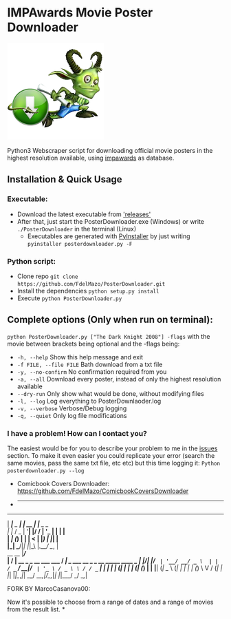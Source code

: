 # IMPAwards Movie Poster Downloader

![Logo](Assets/Logo.png)

Python3 Webscraper script for downloading official movie posters in the highest resolution available, using [impawards](https://impawards.com) as database.

## Installation & Quick Usage

### Executable:
* Download the latest executable from ['releases'](https://github.com/FdelMazo/PosterDownloader/releases/latest)
* After that, just start the PosterDownloader.exe (Windows) or write `./PosterDownloader` in the terminal (Linux)
    * Executables are generated with [PyInstaller](http://www.pyinstaller.org/) by just writing `pyinstaller posterdownloader.py -F`

### Python script:
* Clone repo `git clone https://github.com/FdelMazo/PosterDownloader.git`
* Install the dependencies `python setup.py install`
* Execute `python PosterDownloader.py`
        
## Complete options (Only when run on terminal):

`python PosterDownloader.py ["The Dark Knight 2008"] -flags` with the movie between brackets being optional and the -flags being:

* `-h, --help`            Show this help message and exit
* `-f FILE, --file FILE`  Bath download from a txt file
* `-y, --no-confirm`      No confirmation required from you
* `-a, --all`      Download every poster, instead of only the highest resolution available
* `--dry-run`             Only show what would be done, without modifying files
* `-l, --log`             Log everything to PosterDownlaoder.log
* `-v, --verbose`         Verbose/Debug logging
* `-q, --quiet`           Only log file modifications

### I have a problem! How can I contact you?

The easiest would be for you to describe your problem to me in the [issues](https://github.com/FdelMazo/posterdownloader/issues) section. To make it even easier you could replicate your error (search the same movies, pass the same txt file, etc etc) but this time logging it:
`Python posterdownloader.py --log`
* Comicbook Covers Downloader: https://github.com/FdelMazo/ComicbookCoversDownloader

* ---


 _____          _      _                                                 
|  ___|__  _ __| | __ | |__  _   _                                       
| |_ / _ \| '__| |/ / | '_ \| | | |                                      
|  _| (_) | |  |   <  | |_) | |_| |                                      
|_|  \___/|_|  |_|\_\ |_.__/ \__, |                                      
 __  __                      |___/_                                      
|  \/  | __ _ _ __ ___ ___    / ___|__ _ ___  __ _ _ __   _____   ____ _ 
| |\/| |/ _` | '__/ __/ _ \  | |   / _` / __|/ _` | '_ \ / _ \ \ / / _` |
| |  | | (_| | | | (_| (_) | | |__| (_| \__ \ (_| | | | | (_) \ V / (_| |
|_|  |_|\__,_|_|  \___\___/   \____\__,_|___/\__,_|_| |_|\___/ \_/ \__,_|



  FORK BY MarcoCasanova00:

  Now it's possible to choose from a range of dates and a range of movies from the result list.
* 
